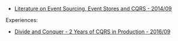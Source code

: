 - [Literature on Event Sourcing, Event Stores and CQRS - 2014/09](http://blog.langer.eu/2014/09/02/literature.html)

Experiences:
  - [Divide and Conquer - 2 Years of CQRS in Production - 2016/09](http://www.slideshare.net/HolgerWoltersdorf/divide-and-conquer-2-years-of-cqrs-in-production-66596171)

